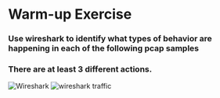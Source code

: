 # Warm-up Exercise

### Use wireshark to identify what types of behavior are happening in each of the following pcap samples
### There are at least 3 different actions.

![Wireshark](https://vgbbeg.dm.files.1drv.com/y4mlWtgcZwGYTbcA_6JSYQyjFCbUbIdS8AxphKGiT1EYs0pv-moh10npFz4RKCX-kc0IMiymS3RT2ADgjvo6mU-ous3uJdy-4vg_q6TrQ1rCvu-4F8vxGr8rBPQFxh-soEqIMvl5jBsJ7gUQ8kPYjvHaqY3m2HPC4bVPa8Zpo7pBwVtxt7t7vSpFQYdC8ntI2fnhk8NliCnn2JWnCDP7ULivg?width=814&height=604&cropmode=none)
![wireshark traffic](https://umbbeg.dm.files.1drv.com/y4mIwOdKe7HmfhTDVl1OxrwGCpQfX3tEhYZmcEGoJLT0DjA0WAG-ayWcCp4Esc1F7_n4IRS_v5aZtzCfi_y2tUcI38qpeZH86jxzXXkyYMR8jRQKMP91ojrvBX17N1x2IHfc4_yTs-EAssuJGR2V-57SuCmhxjW8n1IdkTizx4NAgnKHkuaoKaJLJEQoxC2SXEA6t8lPEuGEbSqX7DWele-Jg?width=763&height=502&cropmode=none)
